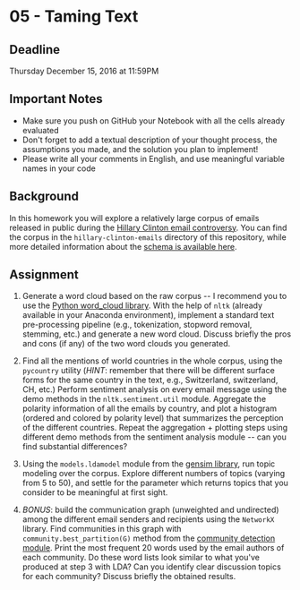 # 05 - Taming Text

## Deadline
Thursday December 15, 2016 at 11:59PM

## Important Notes
* Make sure you push on GitHub your Notebook with all the cells already evaluated
* Don't forget to add a textual description of your thought process, the assumptions you made, and the solution
you plan to implement!
* Please write all your comments in English, and use meaningful variable names in your code

## Background
In this homework you will explore a relatively large corpus of emails released in public during the
[Hillary Clinton email controversy](https://en.wikipedia.org/wiki/Hillary_Clinton_email_controversy).
You can find the corpus in the `hillary-clinton-emails` directory of this repository, while more detailed information
about the [schema is available here](https://www.kaggle.com/kaggle/hillary-clinton-emails).

## Assignment
1. Generate a word cloud based on the raw corpus -- I recommend you to use the [Python word_cloud library](https://github.com/amueller/word_cloud).
With the help of `nltk` (already available in your Anaconda environment), implement a standard text pre-processing
pipeline (e.g., tokenization, stopword removal, stemming, etc.) and generate a new word cloud. Discuss briefly the pros and
cons (if any) of the two word clouds you generated.

2. Find all the mentions of world countries in the whole corpus, using the `pycountry` utility (*HINT*: remember that
there will be different surface forms for the same country in the text, e.g., Switzerland, switzerland, CH, etc.)
Perform sentiment analysis on every email message using the demo methods in the `nltk.sentiment.util` module. Aggregate
the polarity information of all the emails by country, and plot a histogram (ordered and colored by polarity level)
that summarizes the perception of the different countries. Repeat the aggregation + plotting steps using different demo
methods from the sentiment analysis module -- can you find substantial differences?

3. Using the `models.ldamodel` module from the [gensim library](https://radimrehurek.com/gensim/index.html), run topic
modeling over the corpus. Explore different numbers of topics (varying from 5 to 50), and settle for the parameter which
returns topics that you consider to be meaningful at first sight.

4. *BONUS*: build the communication graph (unweighted and undirected) among the different email senders and recipients
using the `NetworkX` library. Find communities in this graph with `community.best_partition(G)` method from the
[community detection module](http://perso.crans.org/aynaud/communities/index.html). Print the most frequent 20 words used
by the email authors of each community. Do these word lists look similar to what you've produced at step 3 with LDA?
Can you identify clear discussion topics for each community? Discuss briefly the obtained results.
